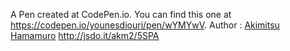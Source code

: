 A Pen created at CodePen.io. You can find this one at https://codepen.io/younesdiouri/pen/wYMYwV.
Author : [Akimitsu Hamamuro](https://codepen.io/akm2/)
 http://jsdo.it/akm2/5SPA
